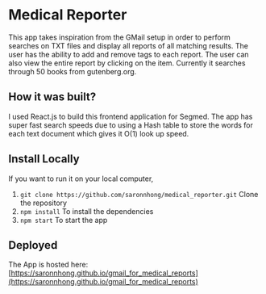 # Medical Reporter

This app takes inspiration from the GMail setup in order to perform searches on TXT files and display all reports of all matching results. The user has the ability to add and remove tags to each report. The user can also view the entire report by clicking on the item. Currently it searches through 50 books from gutenberg.org.

## How it was built?
I used React.js to build this frontend application for Segmed. The app has super fast search speeds due to using a Hash table to store the words for each text document which gives it O(1) look up speed.

## Install Locally
If you want to run it on your local computer,
1. `git clone https://github.com/saronnhong/medical_reporter.git` Clone the repository
2. `npm install`  To install the dependencies
3. `npm start`    To start the app   


## Deployed
The App is hosted here: [https://saronnhong.github.io/gmail_for_medical_reports](https://saronnhong.github.io/gmail_for_medical_reports)
